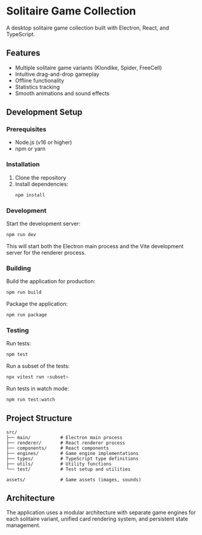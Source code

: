 # Solitaire Game Collection

A desktop solitaire game collection built with Electron, React, and TypeScript.

## Features

- Multiple solitaire game variants (Klondike, Spider, FreeCell)
- Intuitive drag-and-drop gameplay
- Offline functionality
- Statistics tracking
- Smooth animations and sound effects

## Development Setup

### Prerequisites

- Node.js (v16 or higher)
- npm or yarn

### Installation

1. Clone the repository
2. Install dependencies:
   ```bash
   npm install
   ```

### Development

Start the development server:
```bash
npm run dev
```

This will start both the Electron main process and the Vite development server for the renderer process.

### Building

Build the application for production:
```bash
npm run build
```

Package the application:
```bash
npm run package
```

### Testing

Run tests:
```bash
npm test
```

Run a subset of the tests:
```powershell
npx vitest run <subset>
```

Run tests in watch mode:
```bash
npm run test:watch
```

## Project Structure

```
src/
├── main/           # Electron main process
├── renderer/       # React renderer process
├── components/     # React components
├── engines/        # Game engine implementations
├── types/          # TypeScript type definitions
├── utils/          # Utility functions
└── test/           # Test setup and utilities

assets/             # Game assets (images, sounds)
```

## Architecture

The application uses a modular architecture with separate game engines for each solitaire variant, unified card rendering system, and persistent state management.